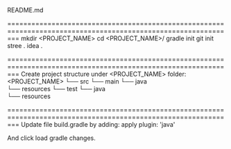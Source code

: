 README.md

===============================================================================================================
mkdir <PROJECT_NAME>
cd <PROJECT_NAME>/
gradle init
git init
stree .
idea .

===============================================================================================================
Create project structure under <PROJECT_NAME> folder:
<PROJECT_NAME>
└── src
    └── main
        └── java    
        └── resources
    └── test
        └── java    
        └── resources

===============================================================================================================
Update file build.gradle by adding:
apply plugin: 'java'


And click load gradle changes. 